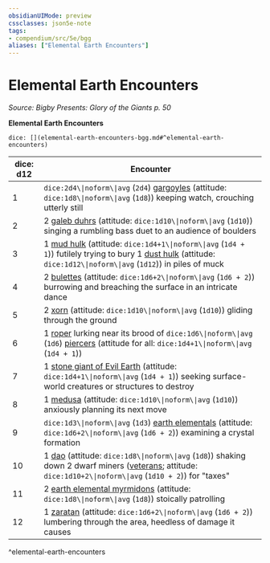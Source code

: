 ```yaml
---
obsidianUIMode: preview
cssclasses: json5e-note
tags:
- compendium/src/5e/bgg
aliases: ["Elemental Earth Encounters"]
---
```

# Elemental Earth Encounters
*Source: Bigby Presents: Glory of the Giants p. 50* 

**Elemental Earth Encounters**

`dice: [](elemental-earth-encounters-bgg.md#^elemental-earth-encounters)`

| dice: d12 | Encounter |
|-----------|-----------|
| 1 | `dice:2d4\\|noform\\|avg` (`2d4`) [gargoyles](2-Mechanics/CLI/bestiary/elemental/gargoyle.md) (attitude: `dice:1d8\\|noform\\|avg` (`1d8`)) keeping watch, crouching utterly still |
| 2 | 2 [galeb duhrs](2-Mechanics/CLI/bestiary/elemental/galeb-duhr.md) (attitude: `dice:1d10\\|noform\\|avg` (`1d10`)) singing a rumbling bass duet to an audience of boulders |
| 3 | 1 [mud hulk](2-Mechanics/CLI/bestiary/elemental/mud-hulk-bgg.md) (attitude: `dice:1d4+1\\|noform\\|avg` (`1d4 + 1`)) futilely trying to bury 1 [dust hulk](2-Mechanics/CLI/bestiary/elemental/dust-hulk-bgg.md) (attitude: `dice:1d12\\|noform\\|avg` (`1d12`)) in piles of muck |
| 4 | 2 [bulettes](2-Mechanics/CLI/bestiary/monstrosity/bulette.md) (attitude: `dice:1d6+2\\|noform\\|avg` (`1d6 + 2`)) burrowing and breaching the surface in an intricate dance |
| 5 | 2 [xorn](2-Mechanics/CLI/bestiary/elemental/xorn.md) (attitude: `dice:1d10\\|noform\\|avg` (`1d10`)) gliding through the ground |
| 6 | 1 [roper](2-Mechanics/CLI/bestiary/monstrosity/roper.md) lurking near its brood of `dice:1d6\\|noform\\|avg` (`1d6`) [piercers](2-Mechanics/CLI/bestiary/monstrosity/piercer.md) (attitude for all: `dice:1d4+1\\|noform\\|avg` (`1d4 + 1`)) |
| 7 | 1 [stone giant of Evil Earth](2-Mechanics/CLI/bestiary/giant/stone-giant-of-evil-earth-bgg.md) (attitude: `dice:1d4+1\\|noform\\|avg` (`1d4 + 1`)) seeking surface-world creatures or structures to destroy |
| 8 | 1 [medusa](2-Mechanics/CLI/bestiary/monstrosity/medusa.md) (attitude: `dice:1d10\\|noform\\|avg` (`1d10`)) anxiously planning its next move |
| 9 | `dice:1d3\\|noform\\|avg` (`1d3`) [earth elementals](2-Mechanics/CLI/bestiary/elemental/earth-elemental.md) (attitude: `dice:1d6+2\\|noform\\|avg` (`1d6 + 2`)) examining a crystal formation |
| 10 | 1 [dao](2-Mechanics/CLI/bestiary/elemental/dao.md) (attitude: `dice:1d8\\|noform\\|avg` (`1d8`)) shaking down 2 dwarf miners ([veterans](2-Mechanics/CLI/bestiary/humanoid/veteran.md); attitude: `dice:1d10+2\\|noform\\|avg` (`1d10 + 2`)) for "taxes" |
| 11 | 2 [earth elemental myrmidons](2-Mechanics/CLI/bestiary/elemental/earth-elemental-myrmidon-mpmm.md) (attitude: `dice:1d8\\|noform\\|avg` (`1d8`)) stoically patrolling |
| 12 | 1 [zaratan](2-Mechanics/CLI/bestiary/elemental/zaratan-mpmm.md) (attitude: `dice:1d6+2\\|noform\\|avg` (`1d6 + 2`)) lumbering through the area, heedless of damage it causes |
^elemental-earth-encounters